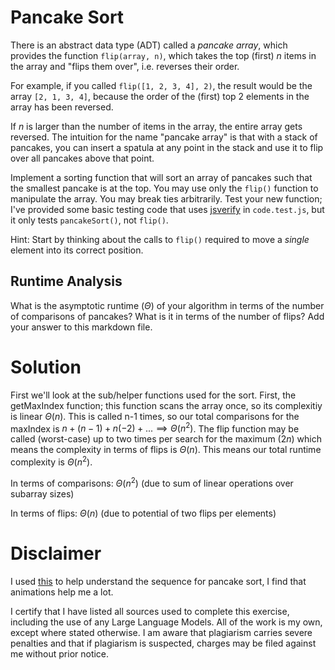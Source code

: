 # Pancake Sort

There is an abstract data type (ADT) called a *pancake array*, which provides
the function `flip(array, n)`, which takes the top (first) $n$ items in the
array and "flips them over", i.e. reverses their order.

For example, if you called `flip([1, 2, 3, 4], 2)`, the result would
be the array  `[2, 1, 3, 4]`, because the order of the (first) top 2
elements in the array has been reversed.

If $n$ is larger than the number of items in the array, the entire array gets
reversed. The intuition for the name "pancake array" is that with a stack of
pancakes, you can insert a spatula at any point in the stack and use it to flip
over all pancakes above that point.

Implement a sorting function that will sort an array of pancakes such that the
smallest pancake is at the top. You may use only the `flip()` function to
manipulate the array. You may break ties arbitrarily. Test your new function;
I've provided some basic testing code that uses
[jsverify](https://jsverify.github.io/) in `code.test.js`, but it only tests
`pancakeSort()`, not `flip()`.

Hint: Start by thinking about the calls to `flip()` required to move a *single*
element into its correct position.

## Runtime Analysis

What is the asymptotic runtime ($\Theta$) of your algorithm in terms of the
number of comparisons of pancakes? What is it in terms of the number of flips?
Add your answer to this markdown file.

# Solution

First we'll look at the sub/helper functions used for the sort. First, the getMaxIndex function; this function scans the array once, so its complexitiy is linear $\Theta(n)$. This is called n-1 times, so our total comparisons for the maxIndex is $n+(n-1)+n(-2)+... \implies \Theta(n^2)$. The flip function may be called (worst-case) up to two times per search for the maximum ($2n$) which means the complexity in terms of flips is $\Theta(n)$. This means our total runtime complexity is $\Theta(n^2)$.

In terms of comparisons: $\Theta(n^2)$ (due to sum of linear operations over subarray sizes)

In terms of flips: $\Theta(n)$ (due to potential of two flips per elements)

# Disclaimer

I used [this](https://www.sortvisualizer.com/pancakesort/) to help understand the sequence for pancake sort, I find that animations help me a lot.

I certify that I have listed all sources used to complete this exercise, including the use of any Large Language Models. All of the work is my own, except where stated otherwise. I am aware that plagiarism carries severe penalties and that if plagiarism is suspected, charges may be filed against me without prior notice.
